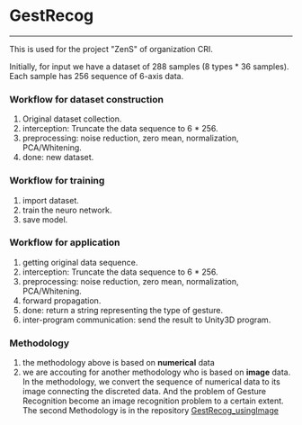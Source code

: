 # GestRecog
---
This is used for the project "ZenS" of organization CRI.

Initially, for input we have a dataset of 288 samples (8 types * 36 samples). Each sample has 256 sequence of 6-axis data.

### Workflow for dataset construction 
1. Original dataset collection.
2. interception: Truncate the data sequence to 6 * 256.
3. preprocessing: noise reduction, zero mean, normalization, PCA/Whitening.
4. done: new dataset.

### Workflow for training
1. import dataset.
2. train the neuro network.
3. save model.

### Workflow for application
1. getting original data sequence.
2. interception: Truncate the data sequence to 6 * 256.
3. preprocessing: noise reduction, zero mean, normalization, PCA/Whitening.
4. forward propagation.
5. done: return a string representing the type of gesture.
6. inter-program communication: send the result to Unity3D program.

### Methodology
1. the methodology above is based on  **numerical** data
2. we are accouting for another methodology who is based on **image** data.
In the methodology, we convert the sequence of numerical data to its image connecting the discreted data. 
And the problem of Gesture Recognition become an image recognition problem to a certain extent.
The second Methodology is in the repository [GestRecog_usingImage](https://github.com/ZenMoore/GestRecog_usingImage)